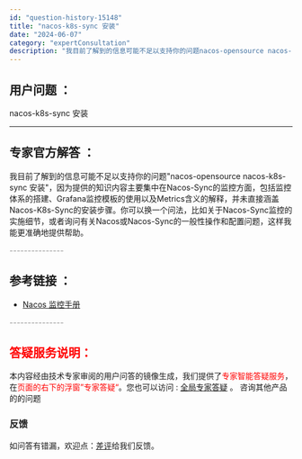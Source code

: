 ```yaml
---
id: "question-history-15148"
title: "nacos-k8s-sync 安装"
date: "2024-06-07"
category: "expertConsultation"
description: "我目前了解到的信息可能不足以支持你的问题nacos-opensource nacos-k8s-sync 安装，因为提供的知识内容主要集中在Nacos-Sync的监控方面，包括监控体系的搭建、Grafana监控模板的使用以及Metrics含义的解释，并未直接涵盖Nacos-K8s-Sync的安装步骤。"
---
```


## 用户问题 ： 
 nacos-k8s-sync 安装  

---------------
## 专家官方解答 ：

我目前了解到的信息可能不足以支持你的问题"nacos-opensource nacos-k8s-sync 安装"，因为提供的知识内容主要集中在Nacos-Sync的监控方面，包括监控体系的搭建、Grafana监控模板的使用以及Metrics含义的解释，并未直接涵盖Nacos-K8s-Sync的安装步骤。你可以换一个问法，比如关于Nacos-Sync监控的实施细节，或者询问有关Nacos或Nacos-Sync的一般性操作和配置问题，这样我能更准确地提供帮助。


<font color="#949494">---------------</font> 


## 参考链接 ：

* [Nacos 监控手册](https://nacos.io/docs/latest/guide/admin/monitor-guide)


 <font color="#949494">---------------</font> 
 


## <font color="#FF0000">答疑服务说明：</font> 

本内容经由技术专家审阅的用户问答的镜像生成，我们提供了<font color="#FF0000">专家智能答疑服务</font>，在<font color="#FF0000">页面的右下的浮窗”专家答疑“</font>。您也可以访问 : [全局专家答疑](https://answer.opensource.alibaba.com/docs/intro) 。 咨询其他产品的的问题

### 反馈
如问答有错漏，欢迎点：[差评](https://ai.nacos.io/user/feedbackByEnhancerGradePOJOID?enhancerGradePOJOId=15158)给我们反馈。
